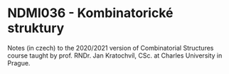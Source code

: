 # NDMI036 - Kombinatorické struktury
Notes (in czech) to the 2020/2021 version of Combinatorial Structures course taught by prof. RNDr. Jan Kratochvíl, CSc. at Charles University in Prague.

